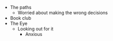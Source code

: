 - The paths
	- Worried about making the wrong decisions
- Book club
- The Eye
	- Looking out for it
		- Anxious